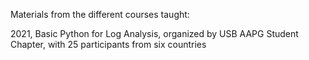 Materials from the different courses taught:

2021, Basic Python for Log Analysis, organized by USB AAPG Student Chapter, with 25 participants from six countries
